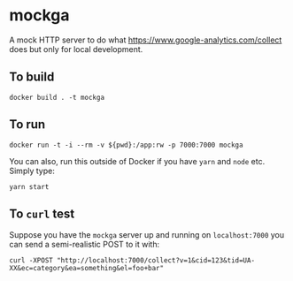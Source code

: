 # mockga

A mock HTTP server to do what https://www.google-analytics.com/collect
does but only for local development.

## To build

    docker build . -t mockga

## To run

    docker run -t -i --rm -v ${pwd}:/app:rw -p 7000:7000 mockga

You can also, run this outside of Docker if you have `yarn` and `node` etc.
Simply type:

    yarn start

## To `curl` test

Suppose you have the `mockga` server up and running on `localhost:7000` you
can send a semi-realistic POST to it with:

    curl -XPOST "http://localhost:7000/collect?v=1&cid=123&tid=UA-XX&ec=category&ea=something&el=foo+bar"
